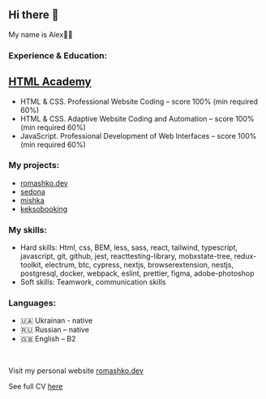 <section>
    <h2>Hi there 👋</h2>
    <p>My name is Alex👨‍💻</p>
    <h3>Experience & Education:</h3>
    <h2><a href="https://htmlacademy.ru/profile/id897219">HTML Academy</a></h2>
    <ul>
        <li>HTML & CSS. Professional Website Coding – score 100% (min required 60%)</li>
        <li>HTML & CSS. Adaptive Website Coding and Automation – score 100% (min required 60%)</li>
        <li>JavaScript. Professional Development of Web Interfaces – score 100% (min required 60%)</li>
    </ul>
    <h3>My projects:</h3>
    <ul>
        <li><a href="https://github.com/owlsua/romashko-dev">romashko.dev</a></li>
        <li><a href="https://github.com/owlsua/897219-sedona">sedona</a></li> 
        <li><a href="https://github.com/owlsua/897219-mishka-16">mishka</a></li>
        <li><a href="https://github.com/owlsua/897219-keksobooking-18">keksobooking</a></li>
    </ul>
    <h3>My skills:</h3>
    <ul>
        <li>Hard skills: Html, css, BEM, less, sass, react, tailwind, typescript, javascript, git, github, jest, reacttesting-library, mobxstate-tree, redux-toolkit, electrum, btc, cypress, nextjs, browserextension, nestjs, postgresql, docker, webpack, eslint, prettier, figma, adobe-photoshop</li>
        <li>Soft skills: Teamwork, communication skills</li>
    </ul>
    <h3>Languages:</h3>
    <ul>
        <li>🇺🇦 Ukrainan - native</li>
        <li>🇷🇺 Russian – native</li>
        <li>🇬🇧 English – B2</li>
    </ul>
    <br>
    <p>Visit my personal website <a href="http://romashko.dev">romashko.dev</a></p>
    <p>See full CV  <a href="https://drive.google.com/file/d/1lYF7aZhO-WCNyG9RPIQIpdf65WLgaQdn/view">here</a></p>
</section>
